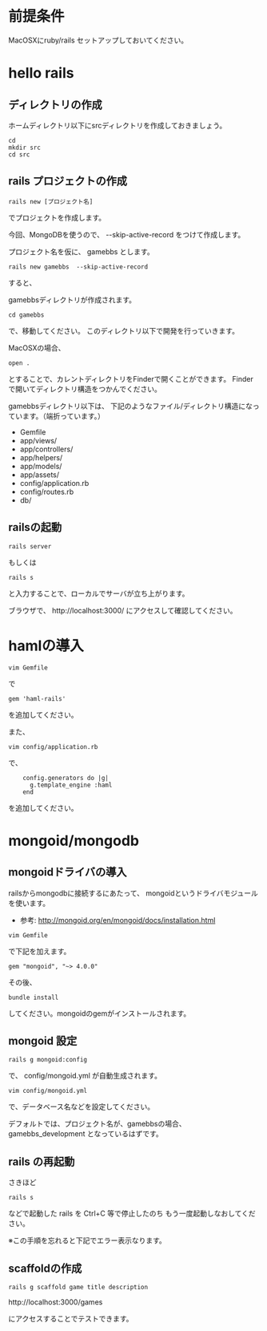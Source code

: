 



# 前提条件

MacOSXにruby/rails セットアップしておいてください。

# hello rails

## ディレクトリの作成

ホームディレクトリ以下にsrcディレクトリを作成しておきましょう。

```
cd
mkdir src
cd src
```

## rails プロジェクトの作成

```
rails new [プロジェクト名]

```
でプロジェクトを作成します。

今回、MongoDBを使うので、
 --skip-active-record
をつけて作成します。

プロジェクト名を仮に、 gamebbs  とします。

```
rails new gamebbs  --skip-active-record
```

すると、

gamebbsディレクトリが作成されます。
```
cd gamebbs

```
で、移動してください。
このディレクトリ以下で開発を行っていきます。

MacOSXの場合、
```
open .
```

とすることで、カレントディレクトリをFinderで開くことができます。
Finderで開いてディレクトリ構造をつかんでください。

gamebbsディレクトリ以下は、
下記のようなファイル/ディレクトリ構造になっています。（端折っています。）

- Gemfile
- app/views/
- app/controllers/
- app/helpers/
- app/models/
- app/assets/
- config/application.rb
- config/routes.rb
- db/  


## railsの起動
```
rails server
```
もしくは
```
rails s
```
と入力することで、ローカルでサーバが立ち上がります。

ブラウザで、
http://localhost:3000/
にアクセスして確認してください。


# hamlの導入

```
vim Gemfile
```
で
```
gem 'haml-rails'
```
を追加してください。

また、
```
vim config/application.rb
```
で、
```
    config.generators do |g|
      g.template_engine :haml
    end
```

を追加してください。

# mongoid/mongodb


## mongoidドライバの導入

railsからmongodbに接続するにあたって、
mongoidというドライバモジュールを使います。
- 参考: http://mongoid.org/en/mongoid/docs/installation.html

```
vim Gemfile
```

で下記を加えます。
```
gem "mongoid", "~> 4.0.0"
```
その後、

```
bundle install
```

してください。mongoidのgemがインストールされます。


## mongoid 設定

```
rails g mongoid:config
```
で、
config/mongoid.yml
が自動生成されます。

```
vim config/mongoid.yml
```
で、データベース名などを設定してください。

デフォルトでは、プロジェクト名が、gamebbsの場合、
gamebbs_development
となっているはずです。

## rails の再起動

さきほど

```
rails s
```

などで起動した rails を Ctrl+C 等で停止したのち
もう一度起動しなおしてください。

※この手順を忘れると下記でエラー表示なります。

## scaffoldの作成

```
rails g scaffold game title description

```

http://localhost:3000/games

にアクセスすることでテストできます。
